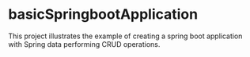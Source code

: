 # basicSpringbootApplication
This project illustrates the example of creating a spring boot application with Spring data performing CRUD operations.
